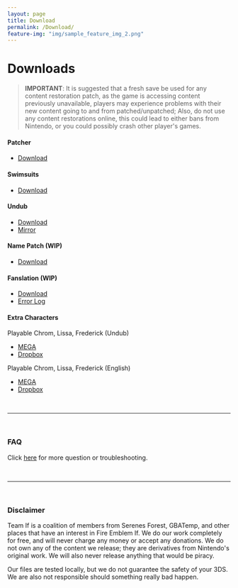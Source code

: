 ```yaml
---
layout: page
title: Download
permalink: /Download/
feature-img: "img/sample_feature_img_2.png"
---
```


# Downloads

> **IMPORTANT**:
> It is suggested that a fresh save be used for any content restoration patch, as the game is accessing content previously unavailable, players may experience problems with their new content going to and from patched/unpatched; Also, do not use any content restorations online, this could lead to either bans from Nintendo, or you could possibly crash other player's games.

#### **Patcher**
  * [Download](https://mega.nz/#!plwjCRzB!dF-4tA3cYspmAwGiWtvd7shY8Zg16AoKyVqnsNhSkQI)

#### **Swimsuits**
  * [Download](https://mega.nz/#!JlhUwJSS!SwsupEcpr-QtLiPc72h0tPGo8pTeDvlsMOXiJF27gDs)

#### **Undub**
  * [Download](https://mega.nz/#!Nxxx2SDT!lvrZUqvG5ZSPTxxipz82FygidLIhJlxyM2wg933yjAs)
  * [Mirror](https://drive.google.com/file/d/0B0rPMDhb3gbhNVdZczFMQjVoMUE/view)

#### **Name Patch (WIP)**
  * [Download](https://mega.nz/#!RlgjGILR!7-AjP9d15gUIo0BqoH7M07r3-jcP1WpZHr-G1_Scn3E)

#### **Fanslation (WIP)**
  * [Download](https://mega.nz/#!ApZSFIQB!aCtRg5P3XCgT9RV2u_LNveZYfxjzY3lnFz4aCKOjZhQ)
  * [Error Log](https://docs.google.com/document/d/1waP7scdZw9vQjRIWLJYUz86sn2pGd9Y6Cw9-wDsXDgo/edit)

#### **Extra Characters**

Playable Chrom, Lissa, Frederick (Undub)  

  * [MEGA](https://mega.nz/#!chVFRR4Y!O2NOMHrB0CPRIcV-wEeaVNdnpQL38BTLcYaYSdf3Zkw)  
  * [Dropbox](https://www.dropbox.com/s/quyrnx6pb83w3lj/UndubV3.7z?dl=1)  

Playable Chrom, Lissa, Frederick (English)  

  * [MEGA](https://mega.nz/#!chVFRR4Y!O2NOMHrB0CPRIcV-wEeaVNdnpQL38BTLcYaYSdf3Zkw)  
  * [Dropbox](https://www.dropbox.com/s/jdpviqo7e6vanie/EnglishV3.7z?dl=1)  

<br/>
<hr>
<br/>

### FAQ

Click [here](http://serenesforest.net/forums/index.php?showtopic=60728) for more question or troubleshooting.

<br/>
<hr>
<br/>

### Disclaimer

Team If is a coalition of members from Serenes Forest, GBATemp, and other places that have an interest in Fire Emblem If. We do our work completely for free, and will never charge any money or accept any donations. We do not own any of the content we release; they are derivatives from Nintendo's original work. We will also never release anything that would be piracy.
 
Our files are tested locally, but we do not guarantee the safety of your 3DS. We are also not responsible should something really bad happen.
